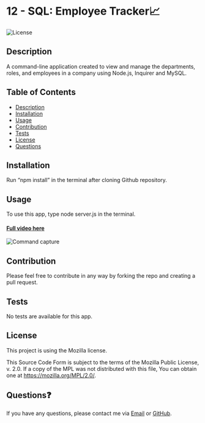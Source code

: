 # 12 - SQL: Employee Tracker📈
![License](https://img.shields.io/badge/License-Mozilla-lightgrey)

## Description
A command-line application created to view and manage the departments, roles, and employees in a company using Node.js, Inquirer and MySQL.

## Table of Contents
  - [Description](#description)
  - [Installation](#installation)
  - [Usage](#usage)
  - [Contribution](#contribution)
  - [Tests](#tests)
  - [License](#license)
  - [Questions](#questions)

## Installation
Run “npm install” in the terminal after cloning Github repository.

## Usage
To use this app, type node server.js in the terminal.
#### [Full video here](https://user-images.githubusercontent.com/93589073/157195382-c861c327-d95a-44aa-916a-b4062e66a8d5.mp4)
![Command capture](https://user-images.githubusercontent.com/93589073/157192884-fb22b60f-b8a2-4ba7-9787-3a2aa0be18d6.PNG)

## Contribution
Please feel free to contribute in any way by forking the repo and creating a pull request.

## Tests
No tests are available for this app.

## License
This project is using the Mozilla license.

This Source Code Form is subject to the terms of the Mozilla Public License, v. 2.0. If a copy of the MPL was not distributed with this file, You can obtain one at https://mozilla.org/MPL/2.0/.

## Questions❓
If you have any questions, please contact me via [Email](mailto:liz.mackle@outlook.com) or [GitHub](https://github.com/LizMackle).
